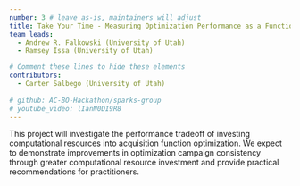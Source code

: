 ```yaml
---
number: 3 # leave as-is, maintainers will adjust
title: Take Your Time - Measuring Optimization Performance as a Function of ACQF Optimizer Runtime
team_leads:
  - Andrew R. Falkowski (University of Utah)
  - Ramsey Issa (University of Utah)

# Comment these lines to hide these elements
contributors:
  - Carter Salbego (University of Utah)
  
# github: AC-BO-Hackathon/sparks-group
# youtube_video: lIanN0DI9R8
---
```


This project will investigate the performance tradeoff of investing computational resources into acquisition function optimization. We expect to demonstrate improvements in optimization campaign consistency through greater computational resource investment and provide practical recommendations for practitioners.  
